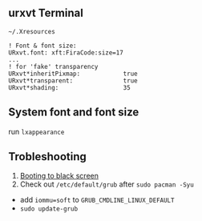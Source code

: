 
## urxvt Terminal

`~/.Xresources`

```
! Font & font size: 
URxvt.font: xft:FiraCode:size=17
...
! for 'fake' transparency
URxvt*inheritPixmap:            true
URxvt*transparent:              true
URxvt*shading:                  35
```

## System font and font size

run `lxappearance`


## Trobleshooting

1. [Booting to black screen](ihttps://forum.manjaro.org/t/solved-booting-to-black-screen/45154)
2. Check out `/etc/default/grub` after `sudo pacman -Syu`
  * add `iommu=soft` to `GRUB_CMDLINE_LINUX_DEFAULT`
  * `sudo update-grub`


